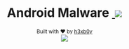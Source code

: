 <h1 align="center">Android Malware&nbsp;<a href="https://twitter.com/intent/tweet?text=Checkout%20Simple%20source%20of%20Android%20malwared&url=https://github.com/h3xb0y/AndroidMalware&via=h3xb0y&hashtags=AndroidDev,android,OpenSource">
        <img src="https://img.shields.io/twitter/url/http/shields.io.svg?style=social"/>
    </a></h1>
<div align="center">
  <sub>Built with ❤︎ by
  <a href="https://twitter.com/h3xb0y">h3xb0y</a> <br/>
<img src="http://forthebadge.com/images/badges/built-for-android.svg" /> 
</div>
  
